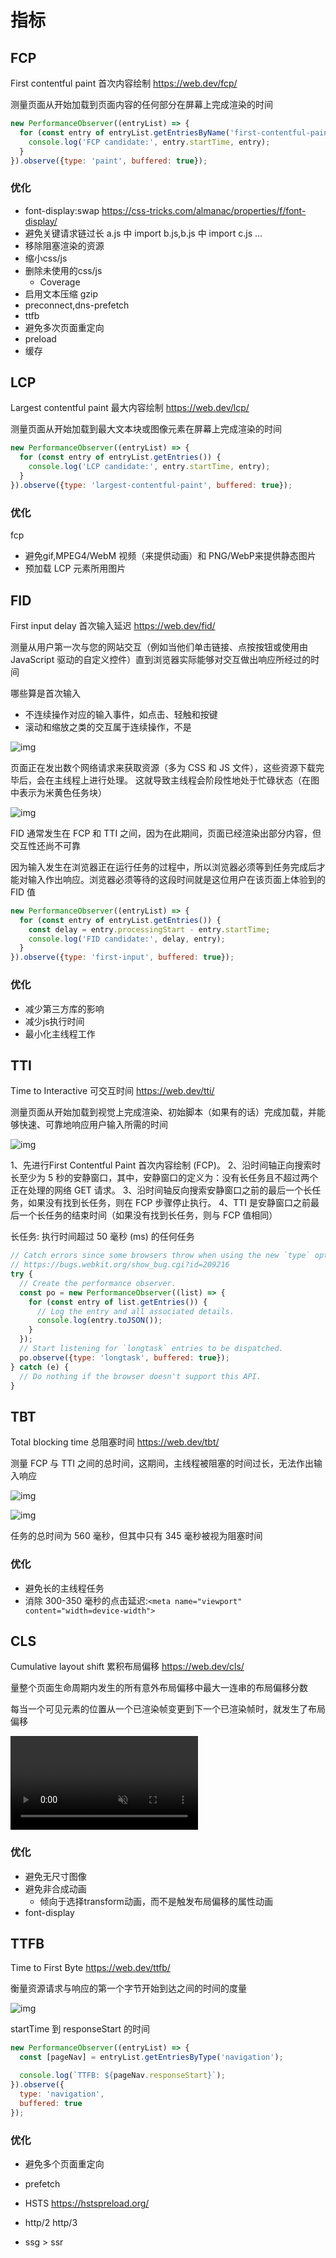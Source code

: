 # 指标

## FCP

First contentful paint 首次内容绘制 <https://web.dev/fcp/>

测量页面从开始加载到页面内容的任何部分在屏幕上完成渲染的时间

```js
new PerformanceObserver((entryList) => {
  for (const entry of entryList.getEntriesByName('first-contentful-paint')) {
    console.log('FCP candidate:', entry.startTime, entry);
  }
}).observe({type: 'paint', buffered: true});
```

### 优化

- font-display:swap <https://css-tricks.com/almanac/properties/f/font-display/>
- 避免关键请求链过长 a.js 中 import b.js,b.js 中 import c.js ...
- 移除阻塞渲染的资源
- 缩小css/js
- 删除未使用的css/js
  - Coverage
- 启用文本压缩 gzip
- preconnect,dns-prefetch
- ttfb
- 避免多次页面重定向
- preload
- 缓存

## LCP

Largest contentful paint 最大内容绘制 <https://web.dev/lcp/>

测量页面从开始加载到最大文本块或图像元素在屏幕上完成渲染的时间

```js
new PerformanceObserver((entryList) => {
  for (const entry of entryList.getEntries()) {
    console.log('LCP candidate:', entry.startTime, entry);
  }
}).observe({type: 'largest-contentful-paint', buffered: true});
```

### 优化

fcp

- 避免gif,MPEG4/WebM 视频（来提供动画）和 PNG/WebP来提供静态图片
- 预加载 LCP 元素所用图片

## FID

First input delay 首次输入延迟 <https://web.dev/fid/>

测量从用户第一次与您的网站交互（例如当他们单击链接、点按按钮或使用由 JavaScript 驱动的自定义控件）直到浏览器实际能够对交互做出响应所经过的时间

哪些算是首次输入

- 不连续操作对应的输入事件，如点击、轻触和按键
- 滚动和缩放之类的交互属于连续操作，不是

![img](./images/9tm3f6pwlHMqNKuFvaP0.svg)

页面正在发出数个网络请求来获取资源（多为 CSS 和 JS 文件），这些资源下载完毕后，会在主线程上进行处理。
这就导致主线程会阶段性地处于忙碌状态（在图中表示为米黄色任务块）

![img](./images/krOoeuQ4TWCbt9t6v5Wf.svg)

FID 通常发生在 FCP 和 TTI 之间，因为在此期间，页面已经渲染出部分内容，但交互性还尚不可靠

因为输入发生在浏览器正在运行任务的过程中，所以浏览器必须等到任务完成后才能对输入作出响应。浏览器必须等待的这段时间就是这位用户在该页面上体验到的 FID 值

```js
new PerformanceObserver((entryList) => {
  for (const entry of entryList.getEntries()) {
    const delay = entry.processingStart - entry.startTime;
    console.log('FID candidate:', delay, entry);
  }
}).observe({type: 'first-input', buffered: true});
```

### 优化

- 减少第三方库的影响
- 减少js执行时间
- 最小化主线程工作

## TTI

Time to Interactive 可交互时间 <https://web.dev/tti/>

测量页面从开始加载到视觉上完成渲染、初始脚本（如果有的话）完成加载，并能够快速、可靠地响应用户输入所需的时间

![img](./images/WZM0n4aXah67lEyZugOT.svg)

1、先进行First Contentful Paint 首次内容绘制 (FCP)。
2、沿时间轴正向搜索时长至少为 5 秒的安静窗口，其中，安静窗口的定义为：没有长任务且不超过两个正在处理的网络 GET 请求。
3、沿时间轴反向搜索安静窗口之前的最后一个长任务，如果没有找到长任务，则在 FCP 步骤停止执行。
4、TTI 是安静窗口之前最后一个长任务的结束时间（如果没有找到长任务，则与 FCP 值相同）

长任务: 执行时间超过 50 毫秒 (ms) 的任何任务

```js
// Catch errors since some browsers throw when using the new `type` option.
// https://bugs.webkit.org/show_bug.cgi?id=209216
try {
  // Create the performance observer.
  const po = new PerformanceObserver((list) => {
    for (const entry of list.getEntries()) {
      // Log the entry and all associated details.
      console.log(entry.toJSON());
    }
  });
  // Start listening for `longtask` entries to be dispatched.
  po.observe({type: 'longtask', buffered: true});
} catch (e) {
  // Do nothing if the browser doesn't support this API.
}
```

## TBT

Total blocking time 总阻塞时间 <https://web.dev/tbt/>

测量 FCP 与 TTI 之间的总时间，这期间，主线程被阻塞的时间过长，无法作出输入响应

![img](./images/clHG8Yv239lXsGWD6Iu6.svg)

![img](./images/xKxwKagiz8RliuOI2Xtc.svg)

任务的总时间为 560 毫秒，但其中只有 345 毫秒被视为阻塞时间

### 优化

- 避免长的主线程任务
- 消除 300-350 毫秒的点击延迟:`<meta name="viewport" content="width=device-width">`

## CLS

Cumulative layout shift 累积布局偏移 <https://web.dev/cls/>

量整个页面生命周期内发生的所有意外布局偏移中最大一连串的布局偏移分数

每当一个可见元素的位置从一个已渲染帧变更到下一个已渲染帧时，就发生了布局偏移

<video autoplay="" controls="" loop="" muted="" playsinline="" src="./images/layout-instability2.webm"></video>

### 优化

- 避免无尺寸图像
- 避免非合成动画
  - 倾向于选择transform动画，而不是触发布局偏移的属性动画
- font-display

## TTFB

Time to First Byte <https://web.dev/ttfb/>

衡量资源请求与响应的第一个字节开始到达之间的时间的度量

![img](./images/ccT8ltSPrTri3tz7AA3h.png)

startTime 到 responseStart 的时间

```js
new PerformanceObserver((entryList) => {
  const [pageNav] = entryList.getEntriesByType('navigation');

  console.log(`TTFB: ${pageNav.responseStart}`);
}).observe({
  type: 'navigation',
  buffered: true
});
```

### 优化

- 避免多个页面重定向

- prefetch
- HSTS <https://hstspreload.org/>
- http/2 http/3
- ssg > ssr
